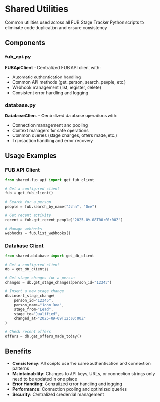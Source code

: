 # Shared Utilities

Common utilities used across all FUB Stage Tracker Python scripts to eliminate code duplication and ensure consistency.

## Components

### fub_api.py
**FUBApiClient** - Centralized FUB API client with:
- Automatic authentication handling
- Common API methods (get_person, search_people, etc.)
- Webhook management (list, register, delete)
- Consistent error handling and logging

### database.py  
**DatabaseClient** - Centralized database operations with:
- Connection management and pooling
- Context managers for safe operations
- Common queries (stage changes, offers made, etc.)
- Transaction handling and error recovery

## Usage Examples

### FUB API Client
```python
from shared.fub_api import get_fub_client

# Get a configured client
fub = get_fub_client()

# Search for a person
people = fub.search_by_name("John", "Doe")

# Get recent activity
recent = fub.get_recent_people("2025-09-08T00:00:00Z")

# Manage webhooks
webhooks = fub.list_webhooks()
```

### Database Client
```python
from shared.database import get_db_client

# Get a configured client
db = get_db_client()

# Get stage changes for a person
changes = db.get_stage_changes(person_id="12345")

# Insert a new stage change
db.insert_stage_change(
    person_id="12345",
    person_name="John Doe", 
    stage_from="Lead",
    stage_to="Qualified",
    changed_at="2025-09-09T12:00:00Z"
)

# Check recent offers
offers = db.get_offers_made_today()
```

## Benefits

- **Consistency**: All scripts use the same authentication and connection patterns
- **Maintainability**: Changes to API keys, URLs, or connection strings only need to be updated in one place
- **Error Handling**: Centralized error handling and logging
- **Performance**: Connection pooling and optimized queries
- **Security**: Centralized credential management